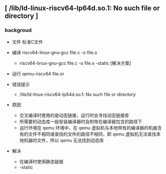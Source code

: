 <!--
 * @Author: Outsider
 * @Date: 2022-08-12 07:09:52
 * @LastEditors: Outsider
 * @LastEditTime: 2022-08-12 07:26:26
 * @Description: In User Settings Edit
 * @FilePath: \Notes\RISCV-ASM\GCC\solution.md
-->
## [ /lib/ld-linux-riscv64-lp64d.so.1: No such file or directory ]
### backgroud
- 文件 标准C文件
- 编译 riscv64-linux-gnu-gcc file.c -o file.o
  - riscv64-linux-gnu-gcc file.c -o file.o -static [解决方案]
- 运行 qemu-riscv64 file.or
- 错误提示
  - /lib/ld-linux-riscv64-lp64d.so.1: No such file or directory

- 原因
  - 交叉编译时使用的是动态链接，运行时会寻找动态链接库
  - 所需要的动态库一般安装编译器时会附带在编译器包含的路径下
  - 运行环境在 qemu 环境中，在 qemu 虚拟机与本地带有的编译器的机器含有的文件不相同或查找的文件的路径不相同，即 qemu 虚拟机无法查找本地机器的文件，所以 qemu 无法找到动态库
- 解决
  - 在编译时使用静态链接
  - -static